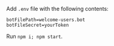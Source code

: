 Add `.env` file with the following contents:

```
botFilePath=welcome-users.bot
botFileSecret=yourToken
```

Run `npm i; npm start`.
